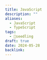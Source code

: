 ```yaml
---
title: JavaScript
description: ""
aliases:
  - JavaScript
  - TypeScript
tags:
  - 🌱seedling
draft: true
date: 2024-05-28
backlink:
---
```

